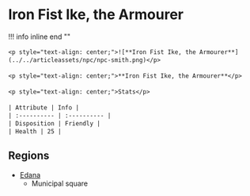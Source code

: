 # **Iron Fist Ike, the Armourer**

!!! info inline end ""

    <p style="text-align: center;">![**Iron Fist Ike, the Armourer**](../../articleassets/npc/npc-smith.png)</p>

    <p style="text-align: center;">**Iron Fist Ike, the Armourer**</p>

    <p style="text-align: center;">Stats</p>

    | Attribute | Info |
    | :---------- | :---------- |
    | Disposition | Friendly |
    | Health | 25 |

## **Regions**

- [Edana](../../Regions/Edana.md)
	- Municipal square
